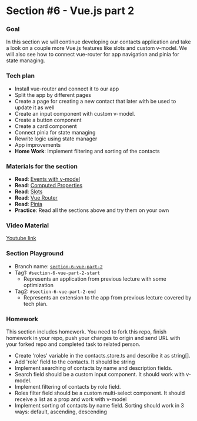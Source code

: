 # Section #6 - Vue.js part 2

### Goal
In this section we will continue developing our contacts application and take a look on a couple more Vue.js features 
like slots and custom v-model. We will also see how to connect vue-router for app navigation and pinia for state managing.


### Tech plan
- Install vue-router and connect it to our app
- Split the app by different pages
- Create a page for creating a new contact that later with be used to update it as well
- Create an input component with custom v-model.
- Create a button component
- Create a card component
- Connect pinia for state managing
- Rewrite logic using state manager
- App improvements
- **Home Work**: Implement filtering and sorting of the contacts

### Materials for the section
- **Read**: [Events with v-model](https://vuejs.org/guide/components/events.html#usage-with-v-model)
- **Read**: [Computed Properties](https://vuejs.org/guide/essentials/computed.html#computed-properties)
- **Read**: [Slots](https://vuejs.org/guide/components/slots.html#slots)
- **Read**: [Vue Router](https://router.vuejs.org/)
- **Read**: [Pinia](https://pinia.vuejs.org/)
- **Practice**: Read all the sections above and try them on your own

### Video Material
[Youtube link](https://youtu.be/K8VNAF72Xc4)

### Section Playground
- Branch name: [`section-6-vue-part-2`](https://github.com/Softonix/softonix-incubator/tree/section-6-vue-part-2)
- Tag1: `#section-6-vue-part-2-start`
  - Represents an application from previous lecture with some optimization
- Tag2: `#section-6-vue-part-2-end`
  - Represents an extension to the app from previous lecture covered by tech plan. 

### Homework
This section includes homework. You need to fork this repo, finish homework in your repo, push your changes to origin and send URL with your forked repo and completed task to related person.

- Create 'roles' variable in the contacts.store.ts and describe it as string[].
- Add 'role' field to the contacts. It should be string
- Implement searching of contacts by name and description fields.
- Search field should be a custom input component. It should work with v-model.
- Implement filtering of contacts by role field.
- Roles filter field should be a custom multi-select component. It should receive a list as a prop and work with v-model
- Implement sorting of contacts by name field. Sorting should work in 3 ways: default, ascending, descending
